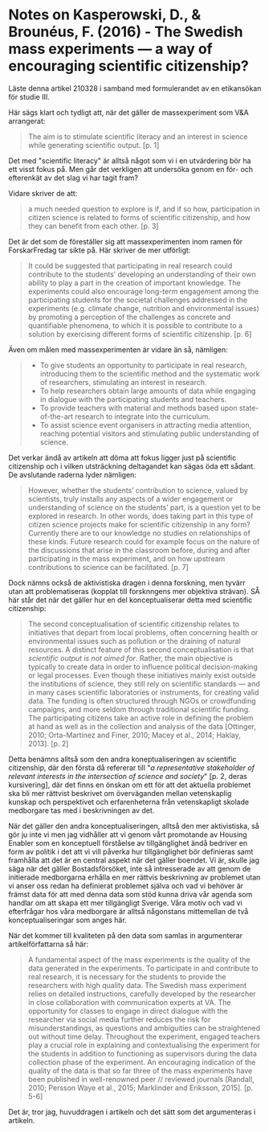 # Notes on Kasperowski, D., & Brounéus, F. (2016) - The Swedish mass experiments — a way of encouraging scientific citizenship?

Läste denna artikel 210328 i samband med formulerandet av en etikansökan för studie III.

Här sägs klart och tydligt att, när det gäller de massexperiment som V&A arrangerat:

> The aim is to stimulate scientific literacy and an interest in science while generating scientific output. [p. 1]

Det med "scientific literacy" är alltså något som vi i en utvärdering bör ha ett visst fokus på. Men går det verkligen att undersöka genom en för- och efterenkät av det slag vi har tagit fram?

Vidare skriver de att:

> a much needed question to explore is if, and if so how, participation in citizen science is related to forms of scientific citizenship, and how they can benefit from each other. [p. 3]

Det är det som de föreställer sig att massexperimenten inom ramen för ForskarFredag tar sikte på. Här skriver de mer utförligt:

> It could be suggested that participating in real research could contribute to the students’ developing an understanding of their own ability to play a part in the creation of important knowledge. The experiments could also encourage long-term engagement among the participating students for the societal challenges addressed in the experiments (e.g. climate change, nutrition and environmental issues) by promoting a perception of the challenges as concrete and quantifiable phenomena, to which it is possible to contribute to a solution by exercising different forms of scientific citizenship. [p. 6]

Även om målen med massexperimenten är vidare än så, nämligen:

> * To give students an opportunity to participate in real research, introducing them to the scientific method and the systematic work of researchers, stimulating an interest in research. <br>
> * To help researchers obtain large amounts of data while engaging in dialogue with the participating students and teachers. <br>
> * To provide teachers with material and methods based upon state-of-the-art research to integrate into the curriculum. <br>
> * To assist science event organisers in attracting media attention, reaching potential visitors and stimulating public understanding of science.

Det verkar ändå av artikeln att döma att fokus ligger just på scientific citizenship och i vilken utsträckning deltagandet kan sägas öda ett sådant. De avslutande raderna lyder nämligen:

> However, whether the students’ contribution to science, valued by scientists, truly installs any aspects of a wider engagement or understanding of science on the students’ part, is a question yet to be explored in research. In other words, does taking part in this type of citizen science projects make for scientific citizenship in any form? Currently there are to our knowledge no studies on relationships of these kinds. Future research could for example focus on the nature of the discussions that arise in the classroom before, during and after participating in the mass experiment, and on how upstream contributions to science can be facilitated. [p. 7]

Dock nämns också de aktivistiska dragen i denna forskning, men tyvärr utan att problematiseras (kopplat till forsknngens mer objektiva strävan). SÅ här står det när det gäller hur en del konceptualiserar detta med scientific citizenship:

> The second conceptualisation of scientific citizenship relates to initiatives that depart from local problems, often concerning health or environmental issues such as pollution or the draining of natural resources. A distinct feature of this second conceptualisation is that *scientific output is not aimed for*. Rather, the main objective is typically to create data in order to influence political decision-making or legal processes. Even though these initiatives mainly exist outside the institutions of science, they still rely on scientific standards — and in many cases scientific laboratories or instruments, for creating valid data. The funding is often structured through NGOs or crowdfunding campaigns, and more seldom through traditional scientific funding. The participating citizens take an active role in defining the problem at hand as well as in the collection and analysis of the data [Ottinger, 2010; Orta-Martínez and Finer, 2010; Macey et al., 2014; Haklay, 2013]. [p. 2]

Detta benämns alltså som den andra koneptualiseringen av scientific citizenship, där den första då refererar till "*a representative stakeholder of relevant interests in the intersection of science and society*" [p. 2, deras kursivering], där det finns en önskan om ett för att det aktuella problemet ska bli mer rättvist beskrivet om överväganden mellan vetenskaplig kunskap och perspektivet och erfarenheterna från vetenskapligt skolade medborgare tas med i beskrivningen av det. 

När det gäller den andra konceptualiseringen, alltså den mer aktivistiska, så gör ju inte vi men jag vidhåller att vi genom vårt promotande av Housing Enabler som en konceptuell förståelse av tillgänglighet ändå bedriver en form av politik i det att vi vill påverka hur tillgänglighet bör definieras samt framhålla att det är en central aspekt när det gäller boendet. Vi är, skulle jag säga när det gäller Bostadsförsöket, inte så intresserade av att genom de initierade medborgarna erhålla en mer rättvis beskrivning av problemet utan vi anser oss redan ha definierat problemet själva och vad vi behöver är främst data för att med denna data som stöd kunna driva vår agenda som handlar om att skapa ett mer tillgängligt Sverige. Våra motiv och vad vi efterfrågar hos våra medborgare är alltså någonstans mittemellan de två konceptualiseringar som anges här.

När det kommer till kvaliteten på den data som samlas in argumenterar artikelförfattarna så här:

> A fundamental aspect of the mass experiments is the quality of the data generated in the experiments. To participate in and contribute to real research, it is necessary for the students to provide the researchers with high quality data. The Swedish mass experiment relies on detailed instructions, carefully developed by the researcher in close collaboration with communication experts at VA. The opportunity for classes to engage in direct dialogue with the researcher via social media further reduces the risk for misunderstandings, as questions and ambiguities can be straightened out without time delay. Throughout the experiment, engaged teachers play a crucial role in explaining and contextualising the experiment for the students in addition to functioning as supervisors during the data collection phase of the experiment. An encouraging indication of the quality of the data is that so far three of the mass experiments have been published in well-renowned peer // reviewed journals [Randall, 2010; Persson Waye et al., 2015; Marklinder and Eriksson, 2015]. [p. 5-6]

Det är, tror jag, huvuddragen i artikeln och det sätt som det argumenteras i artikeln.
